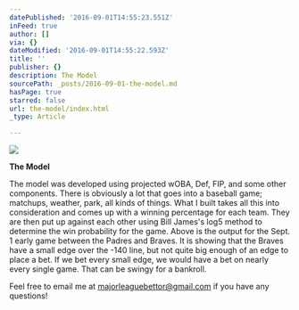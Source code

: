 ```yaml
---
datePublished: '2016-09-01T14:55:23.551Z'
inFeed: true
author: []
via: {}
dateModified: '2016-09-01T14:55:22.593Z'
title: ''
publisher: {}
description: The Model
sourcePath: _posts/2016-09-01-the-model.md
hasPage: true
starred: false
url: the-model/index.html
_type: Article

---
```

![](https://the-grid-user-content.s3-us-west-2.amazonaws.com/a5721ebf-dc13-4099-8544-fa97ef10b01b.png)

**The Model**

The model was developed using projected wOBA, Def, FIP, and some other components. There is obviously a lot that goes into a baseball game; matchups, weather, park, all kinds of things. What I built takes all this into consideration and comes up with a winning percentage for each team. They are then put up against each other using Bill James's log5 method to determine the win probability for the game. Above is the output for the Sept. 1 early game between the Padres and Braves. It is showing that the Braves have a small edge over the -140 line, but not quite big enough of an edge to place a bet. If we bet every small edge, we would have a bet on nearly every single game. That can be swingy for a bankroll.

Feel free to email me at majorleaguebettor@gmail.com if you have any questions!